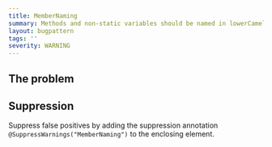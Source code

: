 ```yaml
---
title: MemberNaming
summary: Methods and non-static variables should be named in lowerCamelCase.
layout: bugpattern
tags: ''
severity: WARNING
---
```


<!--
*** AUTO-GENERATED, DO NOT MODIFY ***
To make changes, edit the @BugPattern annotation or the explanation in docs/bugpattern.
-->


## The problem


## Suppression
Suppress false positives by adding the suppression annotation `@SuppressWarnings("MemberNaming")` to the enclosing element.
